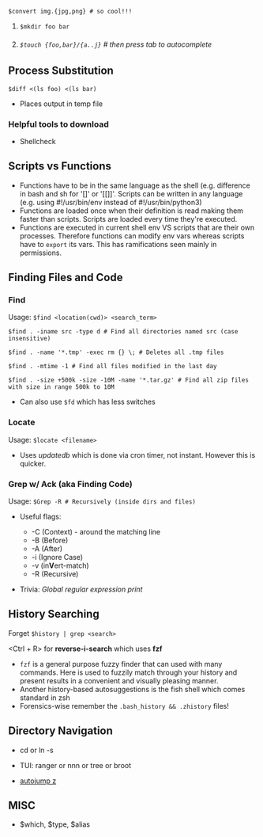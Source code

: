 `$convert img.{jpg,png} # so cool!!!`

1. `$mkdir foo bar`
2. ###### `$touch {foo,bar}/{a..j}` # then press tab to autocomplete


## Process Substitution

`$diff <(ls foo) <(ls bar)`
* Places output in temp file


### Helpful tools to download
* Shellcheck


## Scripts vs Functions
* Functions have to be in the same language as the shell (e.g. difference in bash and sh for '[]' or '[[]]'. Scripts can be written in any language (e.g. using #!/usr/bin/env instead of #!/usr/bin/python3)
* Functions are loaded once when their definition is read making them faster than scripts. Scripts are loaded every time they're executed.
* Functions are executed in current shell env VS scripts that are their own processes. Therefore functions can modify env vars whereas scripts have to `export` its vars. This has ramifications seen mainly in permissions.


## Finding Files and Code

### Find

Usage: `$find <location(cwd)> <search_term>`

`$find . -iname src -type d # Find all directories named src (case insensitive)`

`$find . -name '*.tmp' -exec rm {} \; # Deletes all .tmp files`

`$find . -mtime -1 # Find all files modified in the last day`

`$find . -size +500k -size -10M -name '*.tar.gz' # Find all zip files with size in range 500k to 10M`

* Can also use `$fd` which has less switches

### Locate

Usage: `$locate <filename>`

* Uses _updatedb_ which is done via cron timer, not instant. However this is quicker.

### Grep w/ Ack (aka Finding Code)

Usage: `$Grep -R # Recursively (inside dirs and files)`

* Useful flags:
  * -C (Context) - around the matching line
  * -B (Before)
  * -A (After) 
  * -i (Ignore Case)
  * -v (in**V**ert-match)
  * -R (Recursive)

* Trivia: _Global regular expression print_

  

## History Searching

Forget `$history | grep <search>`

<Ctrl + R> for **reverse-i-search** which uses **fzf**

* `fzf` is a general purpose fuzzy finder that can used with many commands. Here is used to fuzzily match through your history and present results in a convenient and visually pleasing manner.
* Another history-based autosuggestions is the fish shell which comes standard in zsh
* Forensics-wise remember the `.bash_history && .zhistory` files!



## Directory Navigation

* cd or ln -s

* TUI: ranger or nnn or tree or broot
* [autojump z](https://github.com/rupa/z)

## MISC

* $which, $type, $alias
